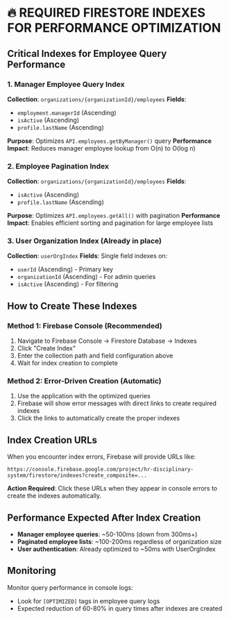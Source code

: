 # 🔥 REQUIRED FIRESTORE INDEXES FOR PERFORMANCE OPTIMIZATION

## Critical Indexes for Employee Query Performance

### 1. Manager Employee Query Index
**Collection**: `organizations/{organizationId}/employees`
**Fields**:
- `employment.managerId` (Ascending)
- `isActive` (Ascending)
- `profile.lastName` (Ascending)

**Purpose**: Optimizes `API.employees.getByManager()` query
**Performance Impact**: Reduces manager employee lookup from O(n) to O(log n)

### 2. Employee Pagination Index
**Collection**: `organizations/{organizationId}/employees`
**Fields**:
- `isActive` (Ascending)
- `profile.lastName` (Ascending)

**Purpose**: Optimizes `API.employees.getAll()` with pagination
**Performance Impact**: Enables efficient sorting and pagination for large employee lists

### 3. User Organization Index (Already in place)
**Collection**: `userOrgIndex`
**Fields**: Single field indexes on:
- `userId` (Ascending) - Primary key
- `organizationId` (Ascending) - For admin queries
- `isActive` (Ascending) - For filtering

## How to Create These Indexes

### Method 1: Firebase Console (Recommended)
1. Navigate to Firebase Console → Firestore Database → Indexes
2. Click "Create Index"
3. Enter the collection path and field configuration above
4. Wait for index creation to complete

### Method 2: Error-Driven Creation (Automatic)
1. Use the application with the optimized queries
2. Firebase will show error messages with direct links to create required indexes
3. Click the links to automatically create the proper indexes

## Index Creation URLs
When you encounter index errors, Firebase will provide URLs like:
```
https://console.firebase.google.com/project/hr-disciplinary-system/firestore/indexes?create_composite=...
```

**Action Required**: Click these URLs when they appear in console errors to create the indexes automatically.

## Performance Expected After Index Creation
- **Manager employee queries**: ~50-100ms (down from 300ms+)
- **Paginated employee lists**: ~100-200ms regardless of organization size
- **User authentication**: Already optimized to ~50ms with UserOrgIndex

## Monitoring
Monitor query performance in console logs:
- Look for `[OPTIMIZED]` tags in employee query logs
- Expected reduction of 60-80% in query times after indexes are created
